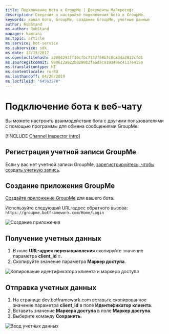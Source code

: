 ```yaml
---
title: Подключение бота к GroupMe | Документы Майкрософт
description: Сведения о настройке подключения бота к GroupMe.
keywords: канал бота, GroupMe, создание GroupMe, учетные данные
author: RobStand
ms.author: RobStand
manager: kamrani
ms.topic: article
ms.service: bot-service
ms.subservice: sdk
ms.date: 12/13/2017
ms.openlocfilehash: a2004293ff10cfbc7132f58b7c0c834a2012cfd1
ms.sourcegitcommit: 980612a922b8290b2faadaca193496c4117e415a
ms.translationtype: HT
ms.contentlocale: ru-RU
ms.lasthandoff: 04/26/2019
ms.locfileid: "64563578"
---
```

# <a name="connect-a-bot-to-groupme"></a>Подключение бота к веб-чату

Вы можете настроить взаимодействие бота с другими пользователями с помощью программы для обмена сообщениями GroupMe.

[!INCLUDE [Channel Inspector intro](~/includes/snippet-channel-inspector.md)]

## <a name="sign-up-for-a-groupme-account"></a>Регистрация учетной записи GroupMe

Если у вас нет учетной записи GroupMe, [зарегистрируйтесь, чтобы создать учетную запись](https://web.groupme.com/signup).

## <a name="create-a-groupme-application"></a>Создание приложения GroupMe

[Создайте приложение GroupMe](https://dev.groupme.com/applications/new) для вашего бота.

Используйте следующий URL-адрес обратного вызова: `https://groupme.botframework.com/Home/Login`

![Создание приложения](~/media/channels/GM-StepApp.png)

## <a name="gather-credentials"></a>Получение учетных данных

1. В поле **URL-адрес перенаправления** скопируйте значение параметра **client_id =**.
2. Скопируйте значение параметра **Маркер доступа**.

![Копирование идентификатора клиента и маркера доступа](~/media/channels/GM-StepClientId.png)


## <a name="submit-credentials"></a>Отправка учетных данных

1. На странице dev.botframework.com вставьте скопированное значение параметра **client_id** в поле **Идентификатор клиента**.
2. Вставить значение **Маркера доступа** в поле **Маркер доступа**.
2. Выберите команду **Сохранить**.

![Ввод учетных данных](~/media/channels/GM-StepClientIDToken.png)

